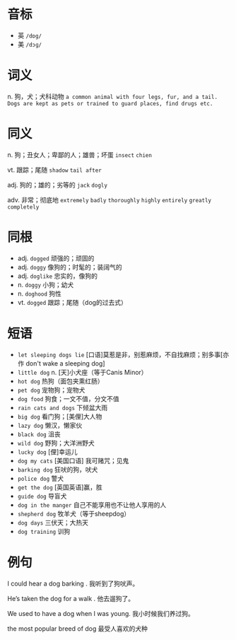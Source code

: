 # 音标

- 英 `/dɒg/`
- 美 `/dɔɡ/`

# 词义

n. 狗，犬；犬科动物
`a common animal with four legs, fur, and a tail. Dogs are kept as pets or trained to guard places, find drugs etc.`

# 同义

n. 狗；丑女人；卑鄙的人；雄兽；坏蛋
`insect` `chien`

vt. 跟踪；尾随
`shadow` `tail after`

adj. 狗的；雄的；劣等的
`jack` `dogly`

adv. 非常；彻底地
`extremely` `badly` `thoroughly` `highly` `entirely` `greatly` `completely`

# 同根

- adj. `dogged` 顽强的；顽固的
- adj. `doggy` 像狗的；时髦的；装阔气的
- adj. `doglike` 忠实的，像狗的
- n. `doggy` 小狗；幼犬
- n. `doghood` 狗性
- vt. `dogged` 跟踪；尾随（dog的过去式）

# 短语

- `let sleeping dogs lie` [口语]莫惹是非，别惹麻烦，不自找麻烦；别多事[亦作 don't wake a sleeping dog]
- `little dog` n. [天]小犬座（等于Canis Minor）
- `hot dog` 热狗（面包夹熏红肠）
- `pet dog` 宠物狗；宠物犬
- `dog food` 狗食；一文不值，分文不值
- `rain cats and dogs` 下倾盆大雨
- `big dog` 看门狗；[美俚]大人物
- `lazy dog` 懒汉，懒家伙
- `black dog` 沮丧
- `wild dog` 野狗；大洋洲野犬
- `lucky dog` [俚]幸运儿
- `dog my cats` [美国口语] 我可赌咒；见鬼
- `barking dog` 狂吠的狗，吠犬
- `police dog` 警犬
- `get the dog` [英国英语]赢，胜
- `guide dog` 导盲犬
- `dog in the manger` 自己不能享用也不让他人享用的人
- `shepherd dog` 牧羊犬（等于sheepdog）
- `dog days` 三伏天；大热天
- `dog training` 训狗

# 例句

I could hear a dog barking .
我听到了狗吠声。

He’s taken the dog for a walk .
他去遛狗了。

We used to have a dog when I was young.
我小时候我们养过狗。

the most popular breed of dog
最受人喜欢的犬种


